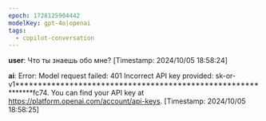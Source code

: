 ```yaml
---
epoch: 1728125904442
modelKey: gpt-4o|openai
tags:
  - copilot-conversation
---
```


**user**: Что ты знаешь обо мне?
[Timestamp: 2024/10/05 18:58:24]

**ai**: Error: Model request failed: 401 Incorrect API key provided: sk-or-v1*************************************************************fc74. You can find your API key at https://platform.openai.com/account/api-keys.
[Timestamp: 2024/10/05 18:58:25]